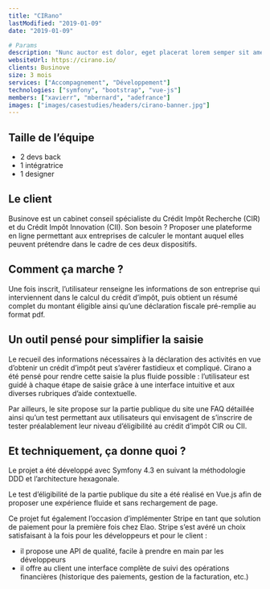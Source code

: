 ```yaml
---
title: "CIRano"
lastModified: "2019-01-09"
date: "2019-01-09"

# Params
description: "Nunc auctor est dolor, eget placerat lorem semper sit amet. Integer aliquet mi orci, et eleifend urna fermetum. Nullam pelletesque frigilla vulputate."
websiteUrl: https://cirano.io/
clients: Businove
size: 3 mois
services: ["Accompagnement", "Développement"]
technologies: ["symfony", "bootstrap", "vue-js"]
members: ["xavierr", "mbernard", "adefrance"]
images: ["images/casestudies/headers/cirano-banner.jpg"]
---
```


## Taille de l’équipe 

* 2 devs back
* 1 intégratrice
* 1 designer

## Le client

Businove est un cabinet conseil spécialiste du Crédit Impôt Recherche (CIR) et du Crédit Impôt Innovation (CII). Son besoin ? Proposer une plateforme en ligne permettant aux entreprises de calculer le montant auquel elles peuvent prétendre dans le cadre de ces deux dispositifs.

## Comment ça marche ?

Une fois inscrit, l’utilisateur renseigne les informations de son entreprise qui interviennent dans le calcul du crédit d’impôt, puis obtient un résumé complet du montant éligible ainsi qu’une déclaration fiscale pré-remplie au format pdf.

## Un outil pensé pour simplifier la saisie

Le recueil des informations nécessaires à la déclaration des activités en vue d’obtenir un crédit d’impôt peut s’avérer fastidieux et compliqué. Cirano a été pensé pour rendre cette saisie la plus fluide possible : l’utilisateur est guidé à chaque étape de saisie grâce à une interface intuitive et aux diverses rubriques d’aide contextuelle.</p>

Par ailleurs, le site propose sur la partie publique du site une FAQ détaillée ainsi qu’un test permettant aux utilisateurs qui envisagent de s’inscrire de tester préalablement leur niveau d’éligibilité au crédit d’impôt CIR ou CII.</p>

## Et techniquement, ça donne quoi ?

Le projet a été développé avec Symfony 4.3 en suivant la méthodologie DDD et l’architecture hexagonale.</p>

Le test d’éligibilité de la partie publique du site a été réalisé en Vue.js afin de proposer une expérience fluide et sans rechargement de page.</p>

Ce projet fut également l’occasion d’implémenter Stripe en tant que solution de paiement pour la première fois chez Elao. Stripe s’est avéré un choix satisfaisant à la fois pour les développeurs et pour le client :

* il propose une API de qualité, facile à prendre en main par les développeurs
* il offre au client une interface complète de suivi des opérations financières (historique des paiements, gestion de la facturation, etc.)

